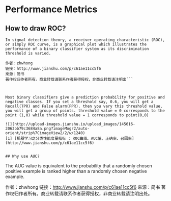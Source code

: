 # Performance Metrics

## How to draw ROC?

```
In signal detection theory, a receiver operating characteristic (ROC), or simply ROC curve, is a graphical plot which illustrates the performance of a binary classifier system as its discrimination threshold is varied.

作者：zhwhong
链接：http://www.jianshu.com/p/c61ae11cc5f6
來源：简书
著作权归作者所有。商业转载请联系作者获得授权，非商业转载请注明出```



Most binary classifiers give a prediction probability for positive and negative classes. If you set a threshold say, 0.6, you will get a Recall(TPR) and False alarm(FPR). then you vary this threshold value, you will get a group of points. threshold value = 0 corresponds to the point (1,0) while threshold value = 1 corresponds to point(0,0)

![](http://upload-images.jianshu.io/upload_images/145616-2063bb79c3684a8a.png?imageMogr2/auto-orient/strip%7CimageView2/2/w/1240)
[1] [机器学习之分类性能度量指标 : ROC曲线、AUC值、正确率、召回率](http://www.jianshu.com/p/c61ae11cc5f6)


## Why use AUC?
```
The AUC value is equivalent to the probability that a randomly chosen positive example is ranked higher than a randomly chosen negative example.

作者：zhwhong
链接：http://www.jianshu.com/p/c61ae11cc5f6
來源：简书
著作权归作者所有。商业转载请联系作者获得授权，非商业转载请注明出处。 
```
